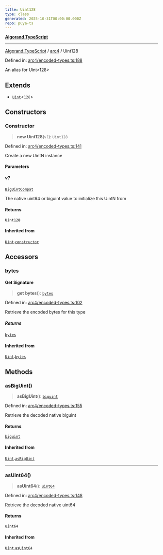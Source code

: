 ```yaml
---
title: Uint128
type: class
generated: 2025-10-31T00:00:00.000Z
repo: puya-ts
---
```


[**Algorand TypeScript**](docs/_md/README)

---

[Algorand TypeScript](docs/_md/modules) / [arc4](/reference/algorand-typescript/api/arc4/readme/) / Uint128

Defined in: [arc4/encoded-types.ts:188](https://github.com/algorandfoundation/puya-ts/blob/main/packages/algo-ts/src/arc4/encoded-types.ts#L188)

An alias for Uint<128>

## Extends

- [`Uint`](Uint)\<`128`\>

## Constructors

### Constructor

> **new Uint128**(`v?`): `Uint128`

Defined in: [arc4/encoded-types.ts:141](https://github.com/algorandfoundation/puya-ts/blob/main/packages/algo-ts/src/arc4/encoded-types.ts#L141)

Create a new UintN instance

#### Parameters

##### v?

[`BigUintCompat`](/reference/algorand-typescript/api/index/type-aliases/biguintcompat/)

The native uint64 or biguint value to initialize this UintN from

#### Returns

`Uint128`

#### Inherited from

[`Uint`](Uint).[`constructor`](Uint#constructor)

## Accessors

### bytes

#### Get Signature

> **get** **bytes**(): [`bytes`](/reference/algorand-typescript/api/index/type-aliases/bytes/)

Defined in: [arc4/encoded-types.ts:102](https://github.com/algorandfoundation/puya-ts/blob/main/packages/algo-ts/src/arc4/encoded-types.ts#L102)

Retrieve the encoded bytes for this type

##### Returns

[`bytes`](/reference/algorand-typescript/api/index/type-aliases/bytes/)

#### Inherited from

[`Uint`](Uint).[`bytes`](Uint#bytes)

## Methods

### asBigUint()

> **asBigUint**(): [`biguint`](/reference/algorand-typescript/api/index/type-aliases/biguint/)

Defined in: [arc4/encoded-types.ts:155](https://github.com/algorandfoundation/puya-ts/blob/main/packages/algo-ts/src/arc4/encoded-types.ts#L155)

Retrieve the decoded native biguint

#### Returns

[`biguint`](/reference/algorand-typescript/api/index/type-aliases/biguint/)

#### Inherited from

[`Uint`](Uint).[`asBigUint`](Uint#asbiguint)

---

### asUint64()

> **asUint64**(): [`uint64`](/reference/algorand-typescript/api/index/type-aliases/uint64/)

Defined in: [arc4/encoded-types.ts:148](https://github.com/algorandfoundation/puya-ts/blob/main/packages/algo-ts/src/arc4/encoded-types.ts#L148)

Retrieve the decoded native uint64

#### Returns

[`uint64`](/reference/algorand-typescript/api/index/type-aliases/uint64/)

#### Inherited from

[`Uint`](Uint).[`asUint64`](Uint#asuint64)
